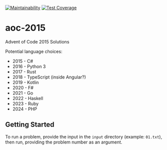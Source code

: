 [![Maintainability](https://api.codeclimate.com/v1/badges/350c60de4bea8f568056/maintainability)](https://codeclimate.com/github/dfar-io/aoc-2015/maintainability)
[![Test Coverage](https://api.codeclimate.com/v1/badges/350c60de4bea8f568056/test_coverage)](https://codeclimate.com/github/dfar-io/aoc-2015/test_coverage)

# aoc-2015
Advent of Code 2015 Solutions

Potential language choices:
* 2015 - C#
* 2016 - Python 3
* 2017 - Rust
* 2018 - TypeScript (inside Angular?)
* 2019 - Kotlin
* 2020 - F#
* 2021 - Go
* 2022 - Haskell
* 2023 - Ruby
* 2024 - PHP

## Getting Started

To run a problem, provide the input in the `input` directory (example: `01.txt`), then run, providing the problem number
as an argument.
